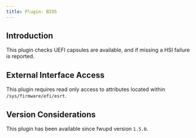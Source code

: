 ```yaml
---
title: Plugin: BIOS
---
```


## Introduction

This plugin checks UEFI capsules are available, and if missing a HSI failure is reported.

## External Interface Access

This plugin requires read only access to attributes located within `/sys/firmware/efi/esrt`.

## Version Considerations

This plugin has been available since fwupd version `1.5.0`.
